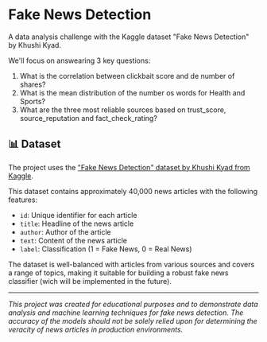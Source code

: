 # Fake News Detection

A data analysis challenge with the Kaggle dataset "Fake News Detection" by Khushi Kyad. 

We'll focus on answearing 3 key questions:
1. What is the correlation between clickbait score and de number of shares?
2. What is the mean distribution of the number os words for Health and Sports?
3. What are the three most reliable sources based on trust_score, source_reputation and fact_check_rating?


## 📊 Dataset

The project uses the ["Fake News Detection" dataset by Khushi Kyad from Kaggle](https://www.kaggle.com/datasets/khushikyad001/fake-news-detection/data). 

This dataset contains approximately 40,000 news articles with the following features:
- `id`: Unique identifier for each article
- `title`: Headline of the news article
- `author`: Author of the article
- `text`: Content of the news article
- `label`: Classification (1 = Fake News, 0 = Real News)

The dataset is well-balanced with articles from various sources and covers a range of topics, making it suitable for building a robust fake news classifier (wich will be implemented in the future).


---

*This project was created for educational purposes and to demonstrate data analysis and machine learning techniques for fake news detection. The accuracy of the models should not be solely relied upon for determining the veracity of news articles in production environments.*
